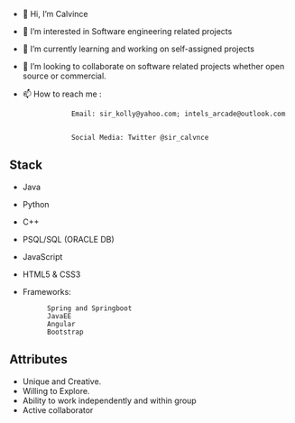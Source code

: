 - 👋 Hi, I’m Calvince
- 👀 I’m interested in Software engineering related projects
- 🌱 I’m currently learning and working on self-assigned projects
- 💞️ I’m looking to collaborate on software related projects whether open source or commercial.


- 📫 How to reach me :


                  Email: sir_kolly@yahoo.com; intels_arcade@outlook.com
                  
                  
                  Social Media: Twitter @sir_calvnce
Stack
--------
- Java
- Python
- C++
- PSQL/SQL (ORACLE DB)
- JavaScript
- HTML5 & CSS3
- Frameworks:
            
            Spring and Springboot
            JavaEE
            Angular
            Bootstrap
            

Attributes
----------
- Unique and Creative.
- Willing to Explore.
- Ability to work independently and within group
- Active collaborator

<!---
calvnce/calvnce is a ✨ special ✨ repository because its `README.md` (this file) appears on your GitHub profile.
You can click the Preview link to take a look at your changes.
--->
